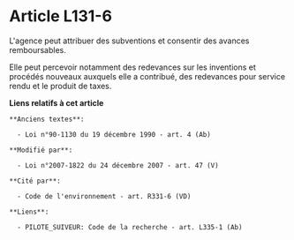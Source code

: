 # Article L131-6

L'agence peut attribuer des subventions et consentir des avances remboursables.

Elle peut percevoir notamment des redevances sur les inventions et procédés nouveaux auxquels elle a contribué, des
redevances pour service rendu et le produit de taxes.

**Liens relatifs à cet article**

	**Anciens textes**:

	  - Loi n°90-1130 du 19 décembre 1990 - art. 4 (Ab)

	**Modifié par**:

	  - Loi n°2007-1822 du 24 décembre 2007 - art. 47 (V)

	**Cité par**:

	  - Code de l'environnement - art. R331-6 (VD)

	**Liens**:

	  - PILOTE_SUIVEUR: Code de la recherche - art. L335-1 (Ab)
